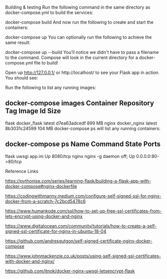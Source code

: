 

Building & testing
Run the following command in the same directory as docker-compose.yml to build the services:

docker-compose build
And now run the following to create and start the containers:

docker-compose up
You can optionally run the following to achieve the same result:

docker-compose up --build
You'll notice we didn't have to pass a filename to the command. Compose will look in the current directory for a docker-compose.yml file to build!

Open up http://127.0.0.1/ or http://localhost/ to see your Flask app in action. You should see:


Run the following to list any running images:

docker-compose images
Container    Repository     Tag       Image Id      Size
---------------------------------------------------------
flask       docker_flask   latest   d7ea63adcedf   899 MB
nginx       docker_nginx   latest   8b3031c24599   104 MB
docker-compose ps will list any running containers:

docker-compose ps
Name          Command          State         Ports
---------------------------------------------------------
flask   uwsgi app.ini          Up      8080/tcp
nginx   nginx -g daemon off;   Up      0.0.0.0:80->80/tcp

Reference Links

https://pythonise.com/series/learning-flask/building-a-flask-app-with-docker-compose#nginx-dockerfile

https://codingwithmanny.medium.com/configure-self-signed-ssl-for-nginx-docker-from-a-scratch-7c2bcd5478c6

https://www.humankode.com/ssl/how-to-set-up-free-ssl-certificates-from-lets-encrypt-using-docker-and-nginx

https://www.digitalocean.com/community/tutorials/how-to-create-a-self-signed-ssl-certificate-for-nginx-in-ubuntu-18-04

https://github.com/andresgutgon/self-signed-certificate-nginx-docker-compose

https://www.johnmackenzie.co.uk/posts/using-self-signed-ssl-certificates-with-docker-and-nginx/

https://github.com/itnok/docker-nginx-uwsgi-letsencrypt-flask


